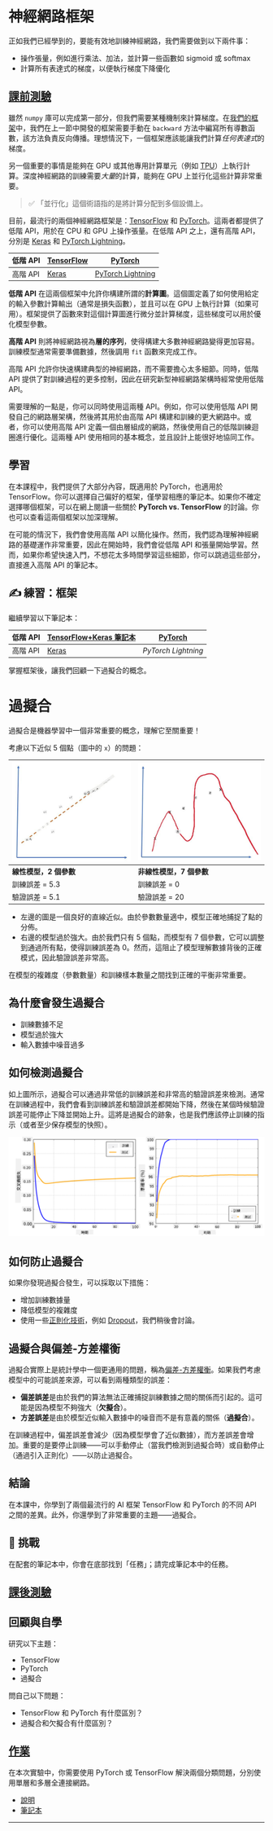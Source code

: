 <!--
CO_OP_TRANSLATOR_METADATA:
{
  "original_hash": "ddd216f558a255260a9374008002c971",
  "translation_date": "2025-09-23T08:11:38+00:00",
  "source_file": "lessons/3-NeuralNetworks/05-Frameworks/README.md",
  "language_code": "mo"
}
-->
# 神經網路框架

正如我們已經學到的，要能有效地訓練神經網路，我們需要做到以下兩件事：

* 操作張量，例如進行乘法、加法，並計算一些函數如 sigmoid 或 softmax
* 計算所有表達式的梯度，以便執行梯度下降優化

## [課前測驗](https://ff-quizzes.netlify.app/en/ai/quiz/9)

雖然 `numpy` 庫可以完成第一部分，但我們需要某種機制來計算梯度。在[我們的框架](../04-OwnFramework/OwnFramework.ipynb)中，我們在上一節中開發的框架需要手動在 `backward` 方法中編寫所有導數函數，該方法負責反向傳播。理想情況下，一個框架應該能讓我們計算*任何表達式*的梯度。

另一個重要的事情是能夠在 GPU 或其他專用計算單元（例如 [TPU](https://en.wikipedia.org/wiki/Tensor_Processing_Unit)）上執行計算。深度神經網路的訓練需要*大量*的計算，能夠在 GPU 上並行化這些計算非常重要。

> ✅ 「並行化」這個術語指的是將計算分配到多個設備上。

目前，最流行的兩個神經網路框架是：[TensorFlow](http://TensorFlow.org) 和 [PyTorch](https://pytorch.org/)。這兩者都提供了低階 API，用於在 CPU 和 GPU 上操作張量。在低階 API 之上，還有高階 API，分別是 [Keras](https://keras.io/) 和 [PyTorch Lightning](https://pytorchlightning.ai/)。

低階 API | [TensorFlow](http://TensorFlow.org) | [PyTorch](https://pytorch.org/)
---------|-------------------------------------|--------------------------------
高階 API | [Keras](https://keras.io/) | [PyTorch Lightning](https://pytorchlightning.ai/)

**低階 API** 在這兩個框架中允許你構建所謂的**計算圖**。這個圖定義了如何使用給定的輸入參數計算輸出（通常是損失函數），並且可以在 GPU 上執行計算（如果可用）。框架提供了函數來對這個計算圖進行微分並計算梯度，這些梯度可以用於優化模型參數。

**高階 API** 則將神經網路視為**層的序列**，使得構建大多數神經網路變得更加容易。訓練模型通常需要準備數據，然後調用 `fit` 函數來完成工作。

高階 API 允許你快速構建典型的神經網路，而不需要擔心太多細節。同時，低階 API 提供了對訓練過程的更多控制，因此在研究新型神經網路架構時經常使用低階 API。

需要理解的一點是，你可以同時使用這兩種 API。例如，你可以使用低階 API 開發自己的網路層架構，然後將其用於由高階 API 構建和訓練的更大網路中。或者，你可以使用高階 API 定義一個由層組成的網路，然後使用自己的低階訓練迴圈進行優化。這兩種 API 使用相同的基本概念，並且設計上能很好地協同工作。

## 學習

在本課程中，我們提供了大部分內容，既適用於 PyTorch，也適用於 TensorFlow。你可以選擇自己偏好的框架，僅學習相應的筆記本。如果你不確定選擇哪個框架，可以在網上閱讀一些關於 **PyTorch vs. TensorFlow** 的討論。你也可以查看這兩個框架以加深理解。

在可能的情況下，我們會使用高階 API 以簡化操作。然而，我們認為理解神經網路的基礎運作非常重要，因此在開始時，我們會從低階 API 和張量開始學習。然而，如果你希望快速入門，不想花太多時間學習這些細節，你可以跳過這些部分，直接進入高階 API 的筆記本。

## ✍️ 練習：框架

繼續學習以下筆記本：

低階 API | [TensorFlow+Keras 筆記本](IntroKerasTF.ipynb) | [PyTorch](IntroPyTorch.ipynb)
---------|-------------------------------------|--------------------------------
高階 API | [Keras](IntroKeras.ipynb) | *PyTorch Lightning*

掌握框架後，讓我們回顧一下過擬合的概念。

# 過擬合

過擬合是機器學習中一個非常重要的概念，理解它至關重要！

考慮以下近似 5 個點（圖中的 `x`）的問題：

![線性模型](../../../../../translated_images/overfit1.f24b71c6f652e59e6bed7245ffbeaecc3ba320e16e2221f6832b432052c4da43.mo.jpg) | ![過擬合模型](../../../../../translated_images/overfit2.131f5800ae10ca5e41d12a411f5f705d9ee38b1b10916f284b787028dd55cc1c.mo.jpg)
-------------------------|--------------------------
**線性模型，2 個參數** | **非線性模型，7 個參數**
訓練誤差 = 5.3 | 訓練誤差 = 0
驗證誤差 = 5.1 | 驗證誤差 = 20

* 左邊的圖是一個良好的直線近似。由於參數數量適中，模型正確地捕捉了點的分佈。
* 右邊的模型過於強大。由於我們只有 5 個點，而模型有 7 個參數，它可以調整到通過所有點，使得訓練誤差為 0。然而，這阻止了模型理解數據背後的正確模式，因此驗證誤差非常高。

在模型的複雜度（參數數量）和訓練樣本數量之間找到正確的平衡非常重要。

## 為什麼會發生過擬合

  * 訓練數據不足
  * 模型過於強大
  * 輸入數據中噪音過多

## 如何檢測過擬合

如上圖所示，過擬合可以通過非常低的訓練誤差和非常高的驗證誤差來檢測。通常在訓練過程中，我們會看到訓練誤差和驗證誤差都開始下降，然後在某個時候驗證誤差可能停止下降並開始上升。這將是過擬合的跡象，也是我們應該停止訓練的指示（或者至少保存模型的快照）。

![過擬合](../../../../../translated_images/Overfitting.408ad91cd90b4371d0a81f4287e1409c359751adeb1ae450332af50e84f08c3e.mo.png)

## 如何防止過擬合

如果你發現過擬合發生，可以採取以下措施：

 * 增加訓練數據量
 * 降低模型的複雜度
 * 使用一些[正則化技術](../../4-ComputerVision/08-TransferLearning/TrainingTricks.md)，例如 [Dropout](../../4-ComputerVision/08-TransferLearning/TrainingTricks.md#Dropout)，我們稍後會討論。

## 過擬合與偏差-方差權衡

過擬合實際上是統計學中一個更通用的問題，稱為[偏差-方差權衡](https://en.wikipedia.org/wiki/Bias%E2%80%93variance_tradeoff)。如果我們考慮模型中的可能誤差來源，可以看到兩種類型的誤差：

* **偏差誤差**是由於我們的算法無法正確捕捉訓練數據之間的關係而引起的。這可能是因為模型不夠強大（**欠擬合**）。
* **方差誤差**是由於模型近似輸入數據中的噪音而不是有意義的關係（**過擬合**）。

在訓練過程中，偏差誤差會減少（因為模型學會了近似數據），而方差誤差會增加。重要的是要停止訓練——可以手動停止（當我們檢測到過擬合時）或自動停止（通過引入正則化）——以防止過擬合。

## 結論

在本課中，你學到了兩個最流行的 AI 框架 TensorFlow 和 PyTorch 的不同 API 之間的差異。此外，你還學到了非常重要的主題——過擬合。

## 🚀 挑戰

在配套的筆記本中，你會在底部找到「任務」；請完成筆記本中的任務。

## [課後測驗](https://ff-quizzes.netlify.app/en/ai/quiz/10)

## 回顧與自學

研究以下主題：

- TensorFlow
- PyTorch
- 過擬合

問自己以下問題：

- TensorFlow 和 PyTorch 有什麼區別？
- 過擬合和欠擬合有什麼區別？

## [作業](lab/README.md)

在本次實驗中，你需要使用 PyTorch 或 TensorFlow 解決兩個分類問題，分別使用單層和多層全連接網路。

* [說明](lab/README.md)
* [筆記本](lab/LabFrameworks.ipynb)

---


